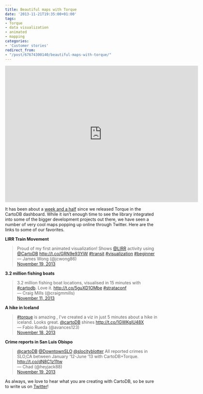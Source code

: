 ```yaml
---
title: Beautiful maps with Torque
date: '2013-11-21T19:35:00+01:00'
tags:
- Torque
- data visualization
- animated
- mapping
categories:
- 'Customer stories'
redirect_from:
- "/post/67674300140/beautiful-maps-with-torque/"
---
```


<iframe frameborder="0" height="450" src="http://saleiva2.cartodb.com/viz/c6faf7bc-5004-11e3-9bc3-6805ca057b7f/embed_map?title=true&amp;description=true&amp;search=false&amp;shareable=true&amp;cartodb_logo=true&amp;layer_selector=false&amp;legends=false&amp;scrollwheel=false&amp;sublayer_options=1%7C1&amp;sql=&amp;zoom=4&amp;center_lat=36.069064479478754&amp;center_lon=-98.0419921875" width="637"></iframe>

It has been about a <a href="http://blog.cartodb.com/post/66687861735/torque-is-live-try-it-on-your-cartodb-maps-today">week and a half</a> since we released Torque in the CartoDB dashboard. While it isn’t enough time to see the library integrated into some of the bigger development projects out there, we have seen a number of very cool maps popping up online through Twitter. Here are the links to some of our favorites.

**LIRR Train Movement**

<blockquote class="twitter-tweet">
Proud of my first animated visualization! Shows <a href="https://twitter.com/LIRR">@LIRR</a> activity using <a href="https://twitter.com/cartoDB">@CartoDB</a> <a href="http://t.co/GRN9e93YiW">http://t.co/GRN9e93YiW</a> <a href="https://twitter.com/search?q=%23transit&amp;src=hash">#transit</a> <a href="https://twitter.com/search?q=%23visualization&amp;src=hash">#visualization</a> <a href="https://twitter.com/search?q=%23beginner&amp;src=hash">#beginner</a>

<div>— James Wong (@jcwong86)</div>
<div><a href="https://twitter.com/jcwong86/statuses/402929281380003841">November 19, 2013</a></div>
</blockquote>

<script charset="utf-8" src="//platform.twitter.com/widgets.js" type="text/javascript"></script>

**3.2 million fishing boats**

<blockquote class="twitter-tweet">
3.2 million fishing boat locations, visualised in 15 minutes with <a href="https://twitter.com/search?q=%23cartodb&amp;src=hash">#cartodb</a>. Love it. <a href="http://t.co/5guXD1OMbe">http://t.co/5guXD1OMbe</a> <a href="https://twitter.com/search?q=%23strataconf&amp;src=hash">#strataconf</a>

<div>— Craig Mills (@craigmmills)</div>
<div><a href="https://twitter.com/craigmmills/statuses/399953228101865472">November 11, 2013</a></div>
</blockquote>

<script charset="utf-8" src="//platform.twitter.com/widgets.js" type="text/javascript"></script>

**A hike in Iceland**

<blockquote class="twitter-tweet">
<a href="https://twitter.com/search?q=%23torque&amp;src=hash">#torque</a> is amazing , I've created a viz in just 5 minutes about a hike in iceland. Looks great. <a href="https://twitter.com/cartoDB">@cartoDB</a> shines <a href="http://t.co/1GWKgIU48X">http://t.co/1GWKgIU48X</a>

<div>— Fabio Rueda (@avances123)</div>
<div><a href="https://twitter.com/avances123/statuses/402266905316048896">November 18, 2013</a></div>
</blockquote>

<script charset="utf-8" src="//platform.twitter.com/widgets.js" type="text/javascript"></script>

**Crime reports in San Luis Obispo**

<blockquote class="twitter-tweet">
<a href="https://twitter.com/cartoDB">@cartoDB</a> <a href="https://twitter.com/DowntownSLO">@DowntownSLO</a> <a href="https://twitter.com/slocityblotter">@slocityblotter</a> All reported crimes in SLO,CA between January &#8216;12-June &#8216;13 with CartoDB+Torque. <a href="http://t.co/dN8C1z11tw">http://t.co/dN8C1z11tw</a>

<div>— Chad (@heyjack88)</div>
<div><a href="https://twitter.com/heyjack88/statuses/402849995566497792">November 19, 2013</a></div>
</blockquote>

<script charset="utf-8" src="//platform.twitter.com/widgets.js" type="text/javascript"></script>

As always, we love to hear what you are creating with CartoDB, so be sure to write us on <a href="http://twitter.com/cartodb">Twitter</a>!
